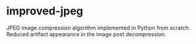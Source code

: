 # improved-jpeg
JPEG image compression algorithm implemented in Python from scratch. Reduced artifact appearance in the image post decompression.
